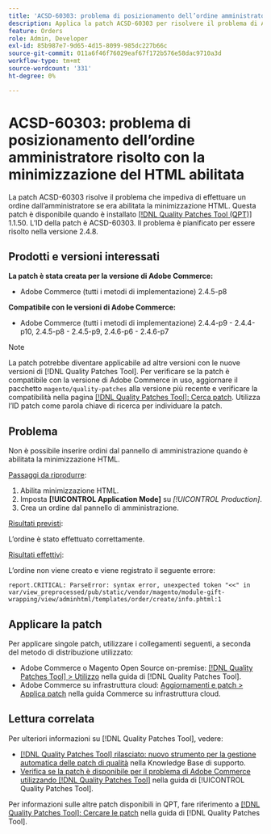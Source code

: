 ```yaml
---
title: 'ACSD-60303: problema di posizionamento dell’ordine amministratore risolto con la minimizzazione del HTML abilitata'
description: Applica la patch ACSD-60303 per risolvere il problema di Adobe Commerce, per il quale non è possibile effettuare un ordine dall’amministratore se è abilitata la minimizzazione di HTML.
feature: Orders
role: Admin, Developer
exl-id: 85b987e7-9d65-4d15-8099-985dc227b66c
source-git-commit: 011a6f46f76029eaf67f172b576e58dac9710a3d
workflow-type: tm+mt
source-wordcount: '331'
ht-degree: 0%

---
```


# ACSD-60303: problema di posizionamento dell’ordine amministratore risolto con la minimizzazione del HTML abilitata

La patch ACSD-60303 risolve il problema che impediva di effettuare un ordine dall’amministratore se era abilitata la minimizzazione HTML. Questa patch è disponibile quando è installato [[!DNL Quality Patches Tool (QPT)]](https://experienceleague.adobe.com/en/docs/commerce-operations/tools/quality-patches-tool/quality-patches-tool-to-self-serve-quality-patches) 1.1.50. L’ID della patch è ACSD-60303. Il problema è pianificato per essere risolto nella versione 2.4.8.

## Prodotti e versioni interessati

**La patch è stata creata per la versione di Adobe Commerce:**

* Adobe Commerce (tutti i metodi di implementazione) 2.4.5-p8

**Compatibile con le versioni di Adobe Commerce:**

* Adobe Commerce (tutti i metodi di implementazione) 2.4.4-p9 - 2.4.4-p10, 2.4.5-p8 - 2.4.5-p9, 2.4.6-p6 - 2.4.6-p7

>[!NOTE]
>
>La patch potrebbe diventare applicabile ad altre versioni con le nuove versioni di [!DNL Quality Patches Tool]. Per verificare se la patch è compatibile con la versione di Adobe Commerce in uso, aggiornare il pacchetto `magento/quality-patches` alla versione più recente e verificare la compatibilità nella pagina [[!DNL Quality Patches Tool]: Cerca patch](https://experienceleague.adobe.com/tools/commerce-quality-patches/index.html). Utilizza l’ID patch come parola chiave di ricerca per individuare la patch.

## Problema

Non è possibile inserire ordini dal pannello di amministrazione quando è abilitata la minimizzazione HTML.

<u>Passaggi da riprodurre</u>:

1. Abilita minimizzazione HTML.
1. Imposta **[!UICONTROL Application Mode]** su *[!UICONTROL Production]*.
1. Crea un ordine dal pannello di amministrazione.

<u>Risultati previsti</u>:

L’ordine è stato effettuato correttamente.

<u>Risultati effettivi</u>:

L’ordine non viene creato e viene registrato il seguente errore:

`report.CRITICAL: ParseError: syntax error, unexpected token "<<" in var/view_preprocessed/pub/static/vendor/magento/module-gift-wrapping/view/adminhtml/templates/order/create/info.phtml:1`

## Applicare la patch

Per applicare singole patch, utilizzare i collegamenti seguenti, a seconda del metodo di distribuzione utilizzato:

* Adobe Commerce o Magento Open Source on-premise: [[!DNL Quality Patches Tool] > Utilizzo](/help/tools/quality-patches-tool/usage.md) nella guida di [!DNL Quality Patches Tool].
* Adobe Commerce su infrastruttura cloud: [Aggiornamenti e patch > Applica patch](https://experienceleague.adobe.com/docs/commerce-cloud-service/user-guide/develop/upgrade/apply-patches.html) nella guida Commerce su infrastruttura cloud.

## Lettura correlata

Per ulteriori informazioni su [!DNL Quality Patches Tool], vedere:

* [[!DNL Quality Patches Tool] rilasciato: nuovo strumento per la gestione automatica delle patch di qualità](https://experienceleague.adobe.com/en/docs/commerce-operations/tools/quality-patches-tool/quality-patches-tool-to-self-serve-quality-patches) nella Knowledge Base di supporto.
* [Verifica se la patch è disponibile per il problema di Adobe Commerce utilizzando  [!DNL Quality Patches Tool]](/help/tools/quality-patches-tool/patches-available-in-qpt/check-patch-for-magento-issue-with-magento-quality-patches.md) nella guida di [!UICONTROL Quality Patches Tool].


Per informazioni sulle altre patch disponibili in QPT, fare riferimento a [[!DNL Quality Patches Tool]: Cercare le patch](https://experienceleague.adobe.com/tools/commerce-quality-patches/index.html) nella guida di [!DNL Quality Patches Tool].
